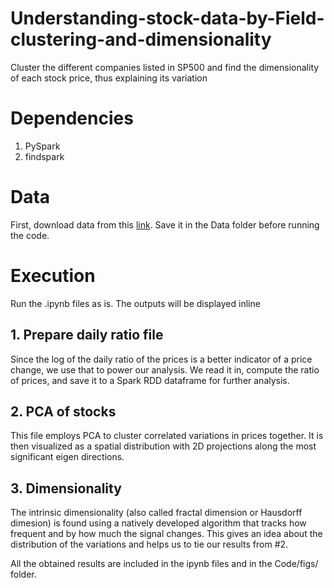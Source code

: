 # Understanding-stock-data-by-Field-clustering-and-dimensionality
Cluster the different companies listed in SP500 and find the dimensionality of each stock price, thus explaining its variation

# Dependencies
1. PySpark
2. findspark

# Data

First, download data from this [link](https://drive.google.com/open?id=0B_Cz1ZeaITeDM196TnJnY24xMjA). Save it in the 
Data folder before running the code.

# Execution 

Run the .ipynb files as is. The outputs will be displayed inline

## 1. Prepare daily ratio file

Since the log of the daily ratio of the prices is a better indicator of a price change, we use that to power our analysis. We read it in, compute the ratio of prices, and save it to a Spark RDD dataframe for further analysis.

## 2. PCA of stocks

This file employs PCA  to cluster correlated variations in prices together. It is then visualized as a spatial distribution with 2D projections along the most significant eigen directions.

## 3. Dimensionality 

The intrinsic dimensionality (also called fractal dimension or Hausdorff dimesion) is found using a natively developed algorithm that tracks how frequent and by how much the signal changes. This gives an idea about the distribution of the variations and helps us to tie our results from #2.

All the obtained results are included in the ipynb files and in the Code/figs/ folder.
